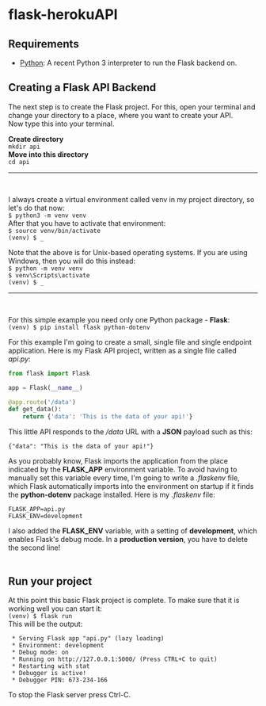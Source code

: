 # flask-herokuAPI

## Requirements
* [Python](https://www.python.org): A recent Python 3 interpreter to run the Flask backend on.

## Creating a Flask API Backend
The next step is to create the Flask project. For this, open your terminal and change your directory to a place, where you want to create your API. <br>
Now type this into your terminal. <br>

**Create directory** <br>
`mkdir api` <br>
**Move into this directory** <br>
`cd api` <hr><br>

I always create a virtual environment called venv in my project directory, so let's do that now: <br>
`$ python3 -m venv venv` <br>
After that you have to activate that environment: <br>
`$ source venv/bin/activate` <br>
`(venv) $ _` <br>

Note that the above is for Unix-based operating systems. If you are using Windows, then you will do this instead: <br>
`$ python -m venv venv` <br>
`$ venv\Scripts\activate` <br>
`(venv) $ _` <hr><br>

For this simple example you need only one Python package - **Flask**: <br>
`(venv) $ pip install flask python-dotenv` <br>

For this example I'm going to create a small, single file and single endpoint application. Here is my Flask API project, written as a single file called _api.py_:
```python
from flask import Flask

app = Flask(__name__)

@app.route('/data')
def get_data():
    return {'data': 'This is the data of your api!'}
```

This little API responds to the _/data_ URL with a **JSON** payload such as this:
```
{"data": "This is the data of your api!"}
```

As you probably know, Flask imports the application from the place indicated by the **FLASK_APP** environment variable. To avoid having to manually set this variable every time, I'm going to write a _.flaskenv_ file, which Flask automatically imports into the environment on startup if it finds the **python-dotenv** package installed. Here is my _.flaskenv_ file:
```
FLASK_APP=api.py
FLASK_ENV=development
```
I also added the **FLASK_ENV** variable, with a setting of **development**, which enables Flask's debug mode. In a **production version**, you have to delete the second line! <br><br>

## Run your project
At this point this basic Flask project is complete. To make sure that it is working well you can start it: <br>
`(venv) $ flask run` <br>
This will be the output:
```
 * Serving Flask app "api.py" (lazy loading)
 * Environment: development
 * Debug mode: on
 * Running on http://127.0.0.1:5000/ (Press CTRL+C to quit)
 * Restarting with stat
 * Debugger is active!
 * Debugger PIN: 673-234-166
```
To stop the Flask server press Ctrl-C.
